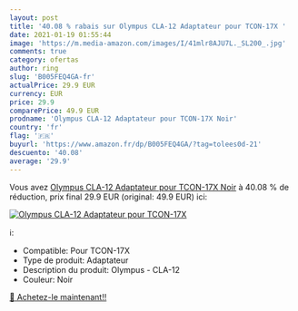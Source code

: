 ```yaml
---
layout: post
title: '40.08 % rabais sur Olympus CLA-12 Adaptateur pour TCON-17X '
date: 2021-01-19 01:55:44
image: 'https://m.media-amazon.com/images/I/41mlr8AJU7L._SL200_.jpg'
comments: true
category: ofertas
author: ring
slug: 'B005FEQ4GA-fr'
actualPrice: 29.9 EUR
currency: EUR
price: 29.9
comparePrice: 49.9 EUR
prodname: 'Olympus CLA-12 Adaptateur pour TCON-17X Noir'
country: 'fr'
flag: '🇫🇷'
buyurl: 'https://www.amazon.fr/dp/B005FEQ4GA/?tag=tolees0d-21'
descuento: '40.08'
average: '29.9'
---
```


Vous avez [Olympus CLA-12 Adaptateur pour TCON-17X Noir](https://www.amazon.fr/dp/B005FEQ4GA/?tag=tolees0d-21)  à  40.08 % de réduction, prix final  29.9 EUR (original: 49.9 EUR) ici:

[![Olympus CLA-12 Adaptateur pour TCON-17X ](https://m.media-amazon.com/images/I/41mlr8AJU7L._SL200_.jpg)](https://www.amazon.fr/dp/B005FEQ4GA/?tag=tolees0d-21)

ℹ️:

- Compatible: Pour TCON-17X
- Type de produit: Adaptateur
- Description du produit: Olympus - CLA-12
- Couleur: Noir

[🛒 Achetez-le maintenant!!](https://www.amazon.fr/dp/B005FEQ4GA/?tag=tolees0d-21)
